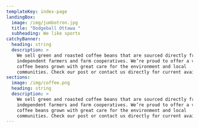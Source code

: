 ```yaml
---
templateKey: index-page
landingBox:
  image: /img/jumbotron.jpg
  title: "Dodgeball Ottawa "
  subheading: We like sports
catchyBanner:
  heading: string
  description: >
    We sell green and roasted coffee beans that are sourced directly from
    independent farmers and farm cooperatives. We’re proud to offer a variety of
    coffee beans grown with great care for the environment and local
    communities. Check our post or contact us directly for current availability.
sections:
  image: /img/coffee.png
  heading: string
  description: >
    We sell green and roasted coffee beans that are sourced directly from
    independent farmers and farm cooperatives. We’re proud to offer a variety of
    coffee beans grown with great care for the environment and local
    communities. Check our post or contact us directly for current availability.
---
```

